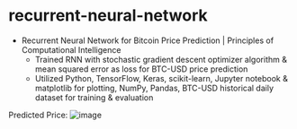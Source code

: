 # recurrent-neural-network

* Recurrent Neural Network for Bitcoin Price Prediction | Principles of Computational Intelligence
  * Trained RNN with stochastic gradient descent optimizer algorithm & mean squared error as loss for BTC-USD price prediction
  * Utilized Python, TensorFlow, Keras, scikit-learn, Jupyter notebook & matplotlib for plotting, NumPy, Pandas, BTC-USD historical daily dataset for training & evaluation

Predicted Price:
![image](https://github.com/amirbelbasi/recurrent-neural-network/assets/58425120/0c5e4826-7d0c-4fac-b623-ef5b86efb476)

